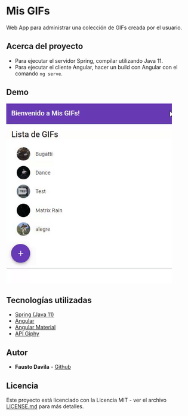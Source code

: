 # Mis GIFs
Web App para administrar una colección de GIFs creada por el usuario.

## Acerca del proyecto
* Para ejecutar el servidor Spring, compilar utilizando Java 11.
* Para ejecutar el cliente Angular, hacer un build con Angular con el comando ```ng serve```.

## Demo
![](demo.gif)

## Tecnologías utilizadas
* [Spring (Java 11)](https://spring.io/)
* [Angular](https://angular.io/)
* [Angular Material](https://material.angular.io/)
* [API Giphy](https://developers.giphy.com/)

## Autor
* **Fausto Davila** - [Github](https://github.com/FaustoCampusFP)

## Licencia
Este proyecto está licenciado con la Licencia MIT - ver el archivo [LICENSE.md](https://github.com/FaustoCampusFP/Mis-GIFs/blob/master/LICENSE) para más detalles.
